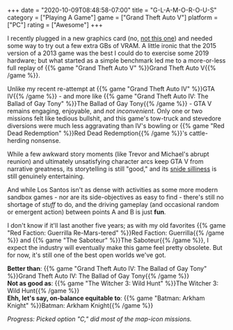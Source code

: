 +++
date = "2020-10-09T08:48:58-07:00"
title = "G-L-A-M-O-R-O-U-S"
category = ["Playing A Game"]
game = ["Grand Theft Auto V"]
platform = ["PC"]
rating = ["Awesome"]
+++

I recently plugged in a new graphics card (no, <a href="https://www.pcgamer.com/nvidia-rtx-3080-stock-check-october/">not this one</a>) and needed some way to try out a few extra GBs of VRAM.  A little ironic that the 2015 version of a 2013 game was the best I could do to exercise some 2019 hardware; but what started as a simple benchmark led me to a more-or-less full replay of {{% game "Grand Theft Auto V" %}}Grand Theft Auto V{{% /game %}}.

Unlike my recent re-attempt at {{% game "Grand Theft Auto IV" %}}GTA IV{{% /game %}} - and more like {{% game "Grand Theft Auto IV: The Ballad of Gay Tony" %}}The Ballad of Gay Tony{{% /game %}} - GTA V remains engaging, enjoyable, and <i>not inconvenient</i>.  Only one or two missions felt like tedious bullshit, and this game's tow-truck and stevedore diversions were much less aggravating than IV's bowling or {{% game "Red Dead Redemption" %}}Red Dead Redemption{{% /game %}}'s cattle-herding nonsense.

While a few awkward story moments (like Trevor and Michael's abrupt reunion) and ultimately unsatisfying character arcs keep GTA V from narrative greatness, its storytelling is still "good," and its <a href="https://www.youtube.com/watch?v=O31_2k1Dzq8#t=3m24s">snide silliness</a> is still genuinely entertaining.

And while Los Santos isn't as dense with activities as some more modern sandbox games - nor are its side-objectives as easy to find - there's still no shortage of <i>stuff</i> to do, and the driving gameplay (and occasional random or emergent action) between points A and B is just <b>fun</b>.

I don't know if it'll last another five years; as with my old favorites {{% game "Red Faction: Guerrilla Re-Mars-tered" %}}Red Faction: Guerrilla{{% /game %}} and {{% game "The Saboteur" %}}The Saboteur{{% /game %}}, I expect the industry will eventually make this game feel pretty obsolete.  But for now, it's still one of the best open worlds we've got.

<b>Better than</b>: {{% game "Grand Theft Auto IV: The Ballad of Gay Tony" %}}Grand Theft Auto IV: The Ballad of Gay Tony{{% /game %}}  
<b>Not as good as</b>: {{% game "The Witcher 3: Wild Hunt" %}}The Witcher 3: Wild Hunt{{% /game %}}  
<b>Ehh, let's say, on-balance equitable to</b>: {{% game "Batman: Arkham Knight" %}}Batman: Arkham Knight{{% /game %}}

<i>Progress: Picked option "C," did most of the map-icon missions.</i>
